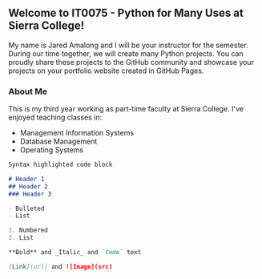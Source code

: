 ## Welcome to IT0075 - Python for Many Uses at Sierra College!

My name is Jared Amalong and I will be your instructor for the semester.  During our time together, we will create many Python projects.  You can proudly share these projects to the GitHub community and showcase your projects on your portfolio website created in GitHub Pages.

### About Me

This is my third year working as part-time faculty at Sierra College.  I've enjoyed teaching classes in:
- Management Information Systems
- Database Management
- Operating Systems

```markdown
Syntax highlighted code block

# Header 1
## Header 2
### Header 3

- Bulleted
- List

1. Numbered
2. List

**Bold** and _Italic_ and `Code` text

[Link](url) and ![Image](src)
```
